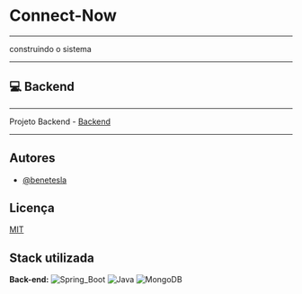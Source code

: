 
# Connect-Now

****
construindo o sistema
*****

## :computer: Backend
****
Projeto Backend - [Backend](https://github.com/bc-fullstack-03/Connect-Now/edit/main/README.md)
****

## Autores

- [@benetesla](https://github.com/benetesla)


## Licença

[MIT](https://choosealicense.com/licenses/mit/)


## Stack utilizada

**Back-end:** ![Spring_Boot](https://img.shields.io/badge/Spring_Boot-F2F4F9?style=for-the-badge&logo=spring-boot)
![Java](https://img.shields.io/badge/java-%23ED8B00.svg?style=for-the-badge&logo=java&logoColor=white)
![MongoDB](https://img.shields.io/badge/MongoDB-4EA94B?style=for-the-badge&logo=mongodb&logoColor=white)


